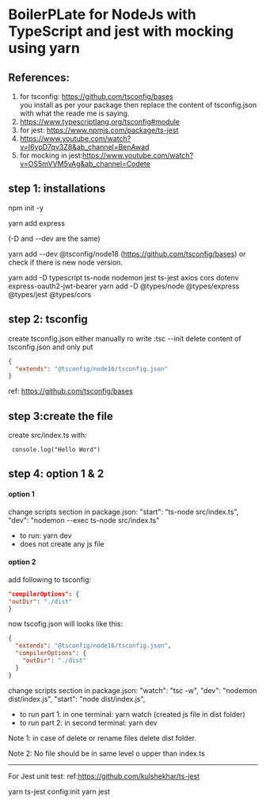 # BoilerPLate for NodeJs with TypeScript and jest with mocking using yarn

## References:

1. for tsconfig: https://github.com/tsconfig/bases  
   you install as per your package then replace the content of tsconfig.json with what the reade me is saying.
2. https://www.typescriptlang.org/tsconfig#module
3. for jest: https://www.npmjs.com/package/ts-jest
4. https://www.youtube.com/watch?v=I6ypD7qv3Z8&ab_channel=BenAwad
5. for mocking in jest:https://www.youtube.com/watch?v=OS5mVVM5vAg&ab_channel=Codete

## step 1: installations

npm init -y

yarn add express

(-D and --dev are the same)

yarn add --dev @tsconfig/node18 (https://github.com/tsconfig/bases) or check if there is new node version.

yarn add -D typescript ts-node nodemon jest ts-jest axios cors dotenv express-oauth2-jwt-bearer
yarn add -D @types/node @types/express @types/jest @types/cors

## step 2: tsconfig

create tsconfig.json either manually ro write :tsc --init
delete content of tsconfig.json and only put

```json
{
  "extends": "@tsconfig/node16/tsconfig.json"
}
```

ref: https://github.com/tsconfig/bases

## step 3:create the file

create src/index.ts with:

```
 console.log("Hello Word")
```

## step 4: option 1 & 2

#### option 1

change scripts section in package.json:
"start": "ts-node src/index.ts",
"dev": "nodemon --exec ts-node src/index.ts"

- to run: yarn dev
- does not create any js file

#### option 2

add following to tsconfig:

```json
"compilerOptions": {
"outDir": "./dist"
}
```

now tscofig.json will looks like this:

```json
{
  "extends": "@tsconfig/node16/tsconfig.json",
  "compilerOptions": {
    "outDir": "./dist"
  }
}
```

change scripts section in package.json:
"watch": "tsc -w",
"dev": "nodemon dist/index.js",
"start": "node dist/index.js",

- to run part 1: in one terminal: yarn watch (created js file in dist folder)
- to run part 2: in second terminal: yarn dev

Note 1: in case of delete or rename files delete dist folder.

Note 2: No file should be in same level o upper than index.ts

---

For Jest unit test:
ref:https://github.com/kulshekhar/ts-jest

yarn ts-jest config:init
yarn jest

